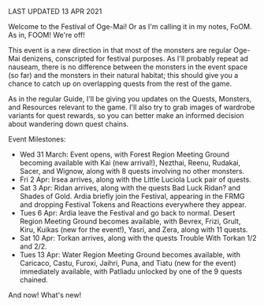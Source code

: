 LAST UPDATED 13 APR 2021

Welcome to the Festival of Oge-Mai! Or as I'm calling it in my notes, FoOM. As in, FOOM! We're off!

This event is a new direction in that most of the monsters are regular Oge-Mai denizens, conscripted for festival purposes. As I'll probably repeat ad nauseam, there is no difference between the monsters in the event space (so far) and the monsters in their natural habitat; this should give you a chance to catch up on overlapping quests from the rest of the game.

As in the regular Guide, I'll be giving you updates on the Quests, Monsters, and Resources relevant to the game. I'll also try to grab images of wardrobe variants for quest rewards, so you can better make an informed decision about wandering down quest chains.

Event Milestones:

- Wed 31 March: Event opens, with Forest Region Meeting Ground becoming available with Kai (new arrival!), Nezthai, Reenu, Rudakai, Sacer, and Wignow, along with 8 quests involving no other monsters.
- Fri 2 Apr: Irsea arrives, along with the Little Luciola Luck pair of quests.
- Sat 3 Apr: Ridan arrives, along with the quests Bad Luck Ridan? and Shades of Gold. Ardia briefly join the Festival, appearing in the FRMG and dropping Festival Tokens and Reactions everywhere they appear.
- Tues 6 Apr: Ardia leave the Festival and go back to normal. Desert Region Meeting Ground becomes available, with Bevrex, Frizi, Grult, Kiru, Kuikas (new for the event!), Yasri, and Zera, along with 11 quests.
- Sat 10 Apr: Torkan arrives, along with the quests Trouble With Torkan 1/2 and 2/2.
- Tues 13 Apr: Water Region Meeting Ground becomes available, with Caricaco, Castu, Furoxi, Jaihri, Puna, and Tiatu (new for the event) immediately available, with Patliadu unlocked by one of the 9 quests chained.

And now! What's new!